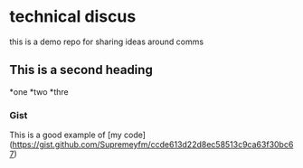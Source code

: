 # technical discus
 this is a demo repo for sharing ideas around comms
## This is a second heading

*one
*two
*thre

### Gist

This is a good example of [my code] (https://gist.github.com/Supremeyfm/ccde613d22d8ec58513c9ca63f30bc67)
